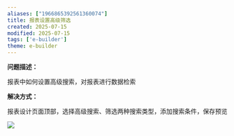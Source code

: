 ```yaml
---
aliases: ["1966865392561360074"]
title: 报表设置高级筛选
created: 2025-07-15
modified: 2025-07-15
tags: ['e-builder']
theme: e-builder
---
```


**问题描述：**

报表中如何设置高级搜索，对报表进行数据检索

**解决方式：**

报表设计页面顶部，选择高级搜索、筛选两种搜索类型，添加搜索条件，保存预览

![](https://myhelpdoc.oss-cn-heyuan.aliyuncs.com/mdimages/82465a48758089cd64fe2ab3311a187a.jpg)